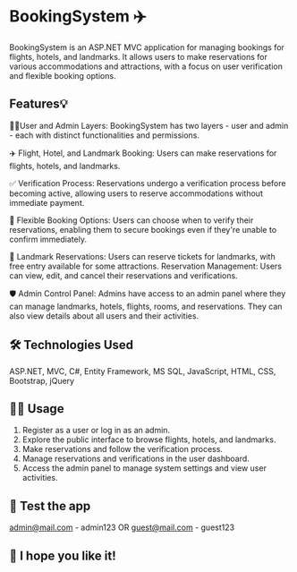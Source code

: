 
# BookingSystem ✈️

BookingSystem is an ASP.NET MVC application for managing bookings for flights, hotels, and landmarks. It allows users to make reservations for various accommodations and attractions, with a focus on user verification and flexible booking options.


## Features💡
👩‍💻User and Admin Layers: BookingSystem has two layers - user and admin - each with distinct functionalities and permissions.

✈️ Flight, Hotel, and Landmark Booking: Users can make reservations for flights, hotels, and landmarks.

✅ Verification Process: Reservations undergo a verification process before becoming active, allowing users to reserve accommodations without immediate payment.

🤩 Flexible Booking Options: Users can choose when to verify their reservations, enabling them to secure bookings even if they're unable to confirm immediately.

🎫 Landmark Reservations: Users can reserve tickets for landmarks, with free entry available for some attractions.
Reservation Management: Users can view, edit, and cancel their reservations and verifications.

🛡️ Admin Control Panel: Admins have access to an admin panel where they can manage landmarks, hotels, flights, rooms, and reservations. They can also view details about all users and their activities.


## 🛠 Technologies Used
ASP.NET,
MVC,
C#,
Entity Framework,
MS SQL,
JavaScript,
HTML,
CSS,
Bootstrap,
jQuery


## 👨‍💻 Usage
1. Register as a user or log in as an admin.
2. Explore the public interface to browse flights, hotels, and landmarks.
3. Make reservations and follow the verification process.
4. Manage reservations and verifications in the user dashboard.
5. Access the admin panel to manage system settings and view user activities.
## 🚀 Test the app
admin@mail.com - admin123 OR
guest@mail.com - guest123
## 💎 I hope you like it! 

